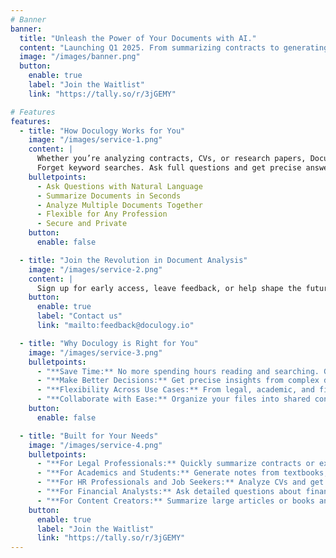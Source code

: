 ```yaml
---
# Banner
banner:
  title: "Unleash the Power of Your Documents with AI."
  content: "Launching Q1 2025. From summarizing contracts to generating study notes, Doculogy transforms how you interact with text. Upload your documents, ask questions, and get answers instantly."
  image: "/images/banner.png"
  button:
    enable: true
    label: "Join the Waitlist"
    link: "https://tally.so/r/3jGEMY"

# Features
features:
  - title: "How Doculogy Works for You"
    image: "/images/service-1.png"
    content: |
      Whether you’re analyzing contracts, CVs, or research papers, Doculogy adapts to your needs.
      Forget keyword searches. Ask full questions and get precise answers from your documents.
    bulletpoints:
      - Ask Questions with Natural Language
      - Summarize Documents in Seconds
      - Analyze Multiple Documents Together
      - Flexible for Any Profession
      - Secure and Private
    button:
      enable: false

  - title: "Join the Revolution in Document Analysis"
    image: "/images/service-2.png"
    content: |
      Sign up for early access, leave feedback, or help shape the future of Doculogy.
    button:
      enable: true
      label: "Contact us"
      link: "mailto:feedback@doculogy.io"

  - title: "Why Doculogy is Right for You"
    image: "/images/service-3.png"
    bulletpoints:
      - "**Save Time:** No more spending hours reading and searching. Get what you need instantly."
      - "**Make Better Decisions:** Get precise insights from complex documents so you can act with confidence."
      - "**Flexibility Across Use Cases:** From legal, academic, and financial documents to personal projects, Doculogy works for everyone."
      - "**Collaborate with Ease:** Organize your files into shared contexts and work smarter with your team."
    button:
      enable: false

  - title: "Built for Your Needs"
    image: "/images/service-4.png"
    bulletpoints:
      - "**For Legal Professionals:** Quickly summarize contracts or extract specific clauses without reading every page."
      - "**For Academics and Students:** Generate notes from textbooks, research papers, or lecture materials to enhance your learning."
      - "**For HR Professionals and Job Seekers:** Analyze CVs and get actionable feedback to make improvements in minutes."
      - "**For Financial Analysts:** Ask detailed questions about financial reports and balance sheets to find key metrics fast."
      - "**For Content Creators:** Summarize large articles or books and extract key insights for your next big idea."
    button:
      enable: true
      label: "Join the Waitlist"
      link: "https://tally.so/r/3jGEMY"
---
```


